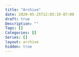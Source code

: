 ```yaml
---
title: "Archive"
date: 2020-05-25T12:03:19-07:00
draft: true
Description: ""
Tags: []
Categories: []
Series: []
layout: archive
hidden: true
---
```

